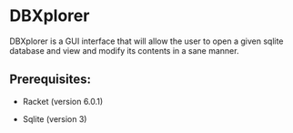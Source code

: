 DBXplorer
=========

DBXplorer is a GUI interface that will allow the user to open a given sqlite
database and view and modify its contents in a sane manner.

## Prerequisites:

- Racket (version 6.0.1)

- Sqlite (version 3)
